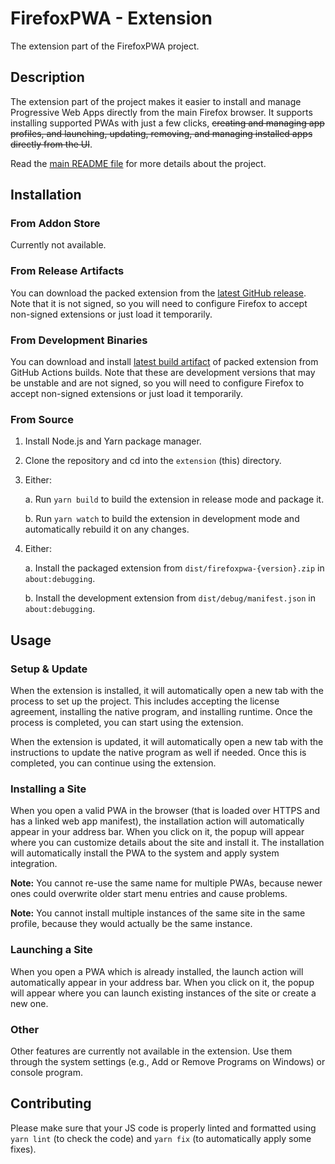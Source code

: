FirefoxPWA - Extension
======================

The extension part of the FirefoxPWA project.

## Description

The extension part of the project makes it easier to install and manage Progressive Web Apps directly from the main Firefox browser. It supports installing supported PWAs with just a few clicks, ~~creating and managing app profiles, and launching, updating, removing, and managing installed apps directly from the UI~~.

Read the [main README file](../README.md) for more details about the project.

## Installation

### From Addon Store

Currently not available.

### From Release Artifacts

You can download the packed extension from the [latest GitHub release](https://github.com/filips123/FirefoxPWA/releases/latest). Note that it is not signed, so you will need to configure Firefox to accept non-signed extensions or just load it temporarily.

### From Development Binaries

You can download and install [latest build artifact](https://github.com/filips123/FirefoxPWA/actions/workflows/native.yaml) of packed extension from GitHub Actions builds. Note that these are development versions that may be unstable and are not signed, so you will need to configure Firefox to accept non-signed extensions or just load it temporarily.

### From Source

1. Install Node.js and Yarn package manager.

2. Clone the repository and cd into the `extension` (this) directory.

3. Either:

   a. Run `yarn build` to build the extension in release mode and package it.

   b. Run `yarn watch` to build the extension in development mode and automatically rebuild it on any changes.

4. Either:

   a. Install the packaged extension from `dist/firefoxpwa-{version}.zip` in `about:debugging`.

   b. Install the development extension from `dist/debug/manifest.json` in `about:debugging`.

## Usage

### Setup & Update

When the extension is installed, it will automatically open a new tab with the process to set up the project. This includes accepting the license agreement, installing the native program, and installing runtime. Once the process is completed, you can start using the extension.

When the extension is updated, it will automatically open a new tab with the instructions to update the native program as well if needed. Once this is completed, you can continue using the extension.

### Installing a Site

When you open a valid PWA in the browser (that is loaded over HTTPS and has a linked web app manifest), the installation action will automatically appear in your address bar. When you click on it, the popup will appear where you can customize details about the site and install it. The installation will automatically install the PWA to the system and apply system integration.

**Note:** You cannot re-use the same name for multiple PWAs, because newer ones could overwrite older start menu entries and cause problems.

**Note:** You cannot install multiple instances of the same site in the same profile, because they would actually be the same instance.

### Launching a Site

When you open a PWA which is already installed, the launch action will automatically appear in your address bar. When you click on it, the popup will appear where you can launch existing instances of the site or create a new one.

### Other

Other features are currently not available in the extension. Use them through the system settings (e.g., Add or Remove Programs on Windows) or console program.

## Contributing

Please make sure that your JS code is properly linted and formatted using `yarn lint` (to check the code) and `yarn fix` (to automatically apply some fixes).
